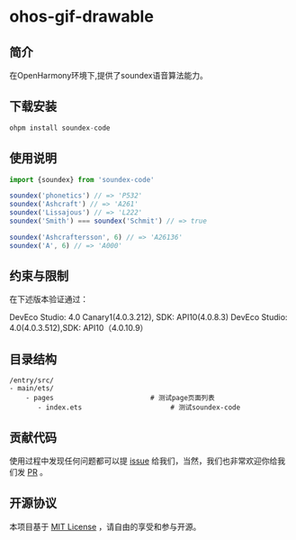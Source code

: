 # ohos-gif-drawable

## 简介

在OpenHarmony环境下,提供了soundex语音算法能力。

## 下载安装

```typescript
ohpm install soundex-code
```

## 使用说明

```typescript
import {soundex} from 'soundex-code'

soundex('phonetics') // => 'P532'
soundex('Ashcraft') // => 'A261'
soundex('Lissajous') // => 'L222'
soundex('Smith') === soundex('Schmit') // => true

soundex('Ashcraftersson', 6) // => 'A26136'
soundex('A', 6) // => 'A000'
```

## 约束与限制
在下述版本验证通过：

DevEco Studio: 4.0 Canary1(4.0.3.212), SDK: API10(4.0.8.3)
DevEco Studio: 4.0(4.0.3.512),SDK: API10（4.0.10.9）


## 目录结构

```
/entry/src/
- main/ets/     
    - pages                        # 测试page页面列表
       - index.ets                    	# 测试soundex-code
```

## 贡献代码

使用过程中发现任何问题都可以提 [issue](https://gitee.com/openharmony-tpc/openharmony_tpc_samples/issues) 给我们，当然，我们也非常欢迎你给我们发 [PR](https://gitee.com/openharmony-tpc/openharmony_tpc_samples/pulls) 。

## 开源协议

本项目基于 [MIT License](https://gitee.com/openharmony-tpc/openharmony_tpc_samples/blob/master/soundex-code/LICENSE) ，请自由的享受和参与开源。
